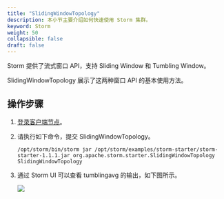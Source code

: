```yaml
---
title: "SlidingWindowTopology"
description: 本小节主要介绍如何快速使用 Storm 集群。 
keyword: Storm
weight: 50
collapsible: false
draft: false
---
```


Storm 提供了流式窗口 API，支持 Sliding Window 和 Tumbling Window。

SlidingWindowTopology 展示了这两种窗口 API 的基本使用方法。

## 操作步骤

1. [登录客户端节点](/bigdata/storm/manual/65_storm_client)。
2. 请执行如下命令，提交 SlidingWindowTopology。

    ```
    /opt/storm/bin/storm jar /opt/storm/examples/storm-starter/storm-starter-1.1.1.jar org.apache.storm.starter.SlidingWindowTopology SlidingWindowTopology
    ```

3. 通过 Storm UI 可以查看 tumblingavg 的输出，如下图所示。

    ![](../../../_images/window-log.png)
